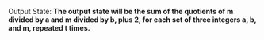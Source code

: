 Output State: **The output state will be the sum of the quotients of m divided by a and m divided by b, plus 2, for each set of three integers a, b, and m, repeated t times.**